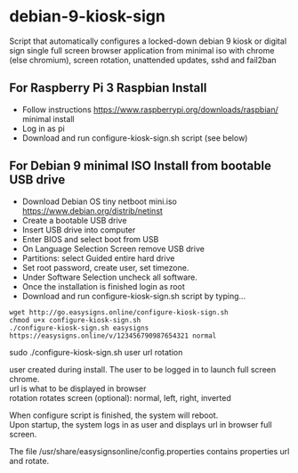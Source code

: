 # debian-9-kiosk-sign
Script that automatically configures a locked-down debian 9 kiosk or digital sign single full screen browser application from minimal iso with chrome (else chromium), screen rotation, unattended updates, sshd and fail2ban 

## For Raspberry Pi 3 Raspbian Install
* Follow instructions https://www.raspberrypi.org/downloads/raspbian/ minimal install
* Log in as pi
* Download and run configure-kiosk-sign.sh script (see below)

## For Debian 9 minimal ISO Install from bootable USB drive
* Download Debian OS tiny netboot mini.iso https://www.debian.org/distrib/netinst
* Create a bootable USB drive
* Insert USB drive into computer
* Enter BIOS and select boot from USB
* On Language Selection Screen remove USB drive 
* Partitions: select Guided entire hard drive
* Set root password, create user, set timezone.
* Under Software Selection uncheck all software.
* Once the installation is finished login as root
* Download and run configure-kiosk-sign.sh script by typing...

```
wget http://go.easysigns.online/configure-kiosk-sign.sh
chmod u+x configure-kiosk-sign.sh
./configure-kiosk-sign.sh easysigns https://easysigns.online/v/123456790987654321 normal
```
sudo ./configure-kiosk-sign.sh user url rotation 
  
user created during install. The user to be logged in to launch full screen chrome.  
url is what to be displayed in browser  
rotation rotates screen (optional): normal, left, right, inverted  
  
When configure script is finished, the system will reboot.  
Upon startup, the system logs in as user and displays url in browser full screen.
  
The file /usr/share/easysignsonline/config.properties contains properties url and rotate.

